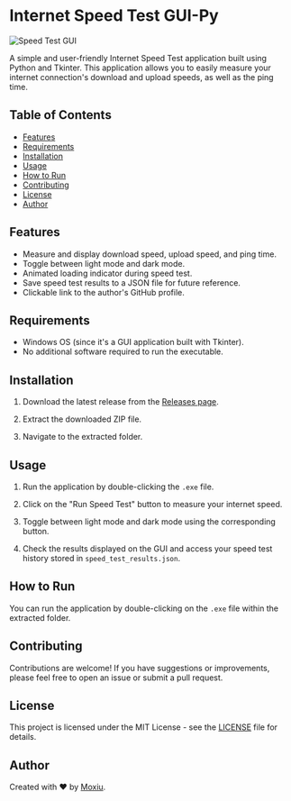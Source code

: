 # Internet Speed Test GUI-Py

![Speed Test GUI](https://via.placeholder.com/600x400.png?text=Speed+Test+GUI+Screenshot)

A simple and user-friendly Internet Speed Test application built using Python and Tkinter. This application allows you to easily measure your internet connection's download and upload speeds, as well as the ping time. 

## Table of Contents

- [Features](#features)
- [Requirements](#requirements)
- [Installation](#installation)
- [Usage](#usage)
- [How to Run](#how-to-run)
- [Contributing](#contributing)
- [License](#license)
- [Author](#author)

## Features

- Measure and display download speed, upload speed, and ping time.
- Toggle between light mode and dark mode.
- Animated loading indicator during speed test.
- Save speed test results to a JSON file for future reference.
- Clickable link to the author's GitHub profile.

## Requirements

- Windows OS (since it's a GUI application built with Tkinter).
- No additional software required to run the executable.

## Installation

1. Download the latest release from the [Releases page](https://github.com/moxiu443/GUI_speed-test-py/releases/).

2. Extract the downloaded ZIP file.

3. Navigate to the extracted folder.

## Usage

1. Run the application by double-clicking the `.exe` file.

2. Click on the "Run Speed Test" button to measure your internet speed.

3. Toggle between light mode and dark mode using the corresponding button.

4. Check the results displayed on the GUI and access your speed test history stored in `speed_test_results.json`.

## How to Run

You can run the application by double-clicking on the `.exe` file within the extracted folder.

## Contributing

Contributions are welcome! If you have suggestions or improvements, please feel free to open an issue or submit a pull request.

## License

This project is licensed under the MIT License - see the [LICENSE](LICENSE) file for details.

## Author

Created with ❤️ by [Moxiu](https://github.com/moxiu443).

